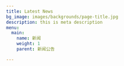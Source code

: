 ```yaml
---
title: Latest News
bg_image: images/backgrounds/page-title.jpg
description: this is meta description
menu:
  main:
    name: 新闻
    weight: 1
    parent: 新闻公告

---
```

